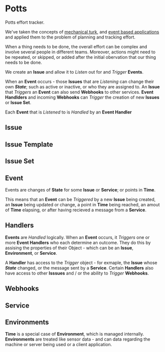 # Potts

Potts effort tracker.

We've taken the concepts of [mechanical turk](https://en.wikipedia.orgwiki/Amazon_Mechanical_Turk), and [event based applications](https://en.wikipedia.org/wiki/Event-driven_programming) and applied them to the problem of planning and tracking effort.

When a thing needs to be done, the overall effort can be complex and involve several people in different teams. Moreover, actions might need to be repeated, or skipped, or added after the initial obervation that our thing needs to be done.

We create an **Issue** and allow it to *Listen* out for and *Trigger* **Events**.

When an **Event** occurs - those **Issues** that are *Listening* can change their own ***State***; such as active or inactive, or who they are assigned to. An **Issue** that *Triggers* an **Event** can also send **Webhooks** to other services. **Event Handlders** and incoming **Webhooks** can *Trigger* the creation of new **Issues** or **Issue Set**.

Each **Event** that is *Listened* to is *Handled* by an **Event Handler**

## Issue

## Issue Template

## Issue Set

## Event

Events are changes of **State** for some **Issue** or **Service**; or points in **Time**.

This means that an **Event** can be *Triggered* by a new **Issue** being created, an **Issue** being updated or change, a point in **Time** being reached, an amout of **Time** elapsing, or after having recieved a message from a **Service**.

## Handlers

**Events** are *Handled* logically. When an **Event** occurs, it *Triggers* one or more **Event Handlers** who each determine an outcome. They do this by assising the properties of their Object - which can be an **Issue**, **Environment**, or **Service**.

A **Handler** has access to the *Trigger* object - for exmaple, the **Issue** whose ***State*** changed, or the message sent by a **Service**. Certain **Handlers** also have access to other **Isssues** and / or the ability to *Trigger* **Webhooks**.

## Webhooks

## Service

## Environments

**Time** is a special case of **Environment**, which is managed internally. **Environments** are treated like sensor data - and can data regarding the machine or server being used or a client application.
